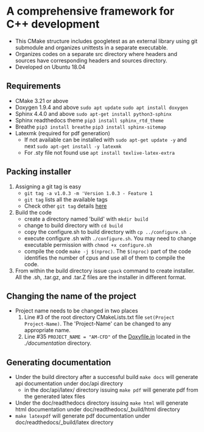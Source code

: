 # A comprehensive framework for C++ development
- This CMake structure includes googletest as an external library using git submodule and organizes unittests in a separate executable.
- Organizes codes on a separate src directory where headers and sources have corresponding headers and sources directory.
- Developed on Ubuntu 18.04

## Requirements
- CMake 3.21 or above
- Doxygen 1.9.4 and above
    `sudo apt update`
    `sudo apt install doxygen`
- Sphinx 4.4.0 and above
    `sudo apt-get install python3-sphinx`
- Sphinx readthedocs theme
    `pip3 install sphinx_rtd_theme`
- Breathe
    `pip3 install breathe`
    `pip3 install sphinx-sitemap`
- Latexmk (required for pdf generation)
    - If not available can be installed with `sudo apt-get update -y` and next `sudo apt-get install -y latexmk`
    - For .sty file not found use `apt install texlive-latex-extra`
## Packing installer
1. Assigning a git tag is easy 
    - `git tag -a v1.0.3 -m 'Version 1.0.3 - Feature 1`
    - `git tag` lists all the available tags
    - Check other `git tag` details [here](https://git-scm.com/book/en/v2/Git-Basics-Tagging)
2. Build the code 
    - create a directory named 'build' with `mkdir build`
    - change to build directory with `cd build`
    - copy the configure.sh to build directory with `cp ../configure.sh .`
    - execute configure .sh with `./configure.sh`. You may need to change executable permission with `chmod +x configure.sh`
    - compile the code `make -j $(nproc)`. The  `$(nproc)` part of the code identifies the number of cpus and use all of them to compile the code.
3. From within the build directory issue `cpack` command to create installer. All the .sh, .tar.gz, and .tar.Z files are the installer in different format.

## Changing the name of the project
- Project name needs to be changed in two places
    1. Line #3 of the root directory CMakeLists.txt file `set(Project Project-Name)`. The 'Project-Name' can be changed to any appropriate name.
    2. Line #35 `PROJECT_NAME = "AM-CFD"` of the [Doxyfile.in](./documentation/Doxyfile.in) located in the *./documentation* directory. 

## Generating documentation
- Under the build directory after a successful build `make docs` will generate api documentation under doc/api directory
    - in the doc/api/latex/ directory issuing `make pdf` will generate pdf from the generated latex files
- Under the doc/readthedocs directory issuing `make html` will generate html documentation under doc/readthedocs/_build/html directory
- `make latexpdf` will generate pdf documentation under doc/readthedocs/_build/latex directory

    